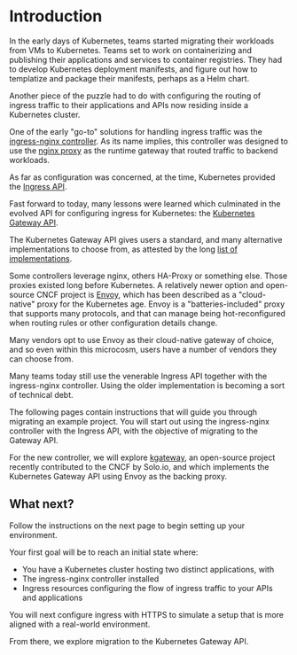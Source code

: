 # Introduction

In the early days of Kubernetes, teams started migrating their workloads from VMs to Kubernetes.
Teams set to work on containerizing and publishing their applications and services to container registries.
They had to develop Kubernetes deployment manifests, and figure out how to templatize and package their manifests, perhaps as a Helm chart.

Another piece of the puzzle had to do with configuring the routing of ingress traffic to their applications and APIs now residing inside a Kubernetes cluster.

One of the early "go-to" solutions for handling ingress traffic was the [ingress-nginx controller](https://kubernetes.github.io/ingress-nginx/).  As its name implies, this controller was designed to use the [nginx proxy](https://nginx.org/) as the runtime gateway that routed traffic to backend workloads.

As far as configuration was concerned, at the time, Kubernetes provided the [Ingress API](https://kubernetes.io/docs/concepts/services-networking/ingress/).

Fast forward to today, many lessons were learned which culminated in the evolved API for configuring ingress for Kubernetes:  the [Kubernetes Gateway API](https://gateway-api.sigs.k8s.io/).

The Kubernetes Gateway API gives users a standard, and many alternative implementations to choose from, as attested by the long [list of implementations](https://gateway-api.sigs.k8s.io/implementations/).

Some controllers leverage nginx, others HA-Proxy or something else. Those proxies existed long before Kubernetes.
A relatively newer option and open-source CNCF project is [Envoy](https://www.envoyproxy.io/), which has been described as a  "cloud-native" proxy for the Kubernetes age.
Envoy is a "batteries-included" proxy that supports many protocols, and that can manage being hot-reconfigured when routing rules or other configuration details change.

Many vendors opt to use Envoy as their cloud-native gateway of choice, and so even within this microcosm, users have a number of vendors they can choose from.

Many teams today still use the venerable Ingress API together with the ingress-nginx controller.
Using the older implementation is becoming a sort of technical debt.

The following pages contain instructions that will guide you through migrating an example project.
You will start out using the ingress-nginx controller with the Ingress API, with the objective of migrating to the Gateway API.

For the new controller, we will explore [kgateway](https://kgateway.dev/), an open-source project recently contributed to the CNCF by Solo.io, and which implements the Kubernetes Gateway API using Envoy as the backing proxy.

## What next?

Follow the instructions on the next page to begin setting up your environment.

Your first goal will be to reach an initial state where:

- You have a Kubernetes cluster hosting two distinct applications, with
- The ingress-nginx controller installed
- Ingress resources configuring the flow of ingress traffic to your APIs and applications

You will next configure ingress with HTTPS to simulate a setup that is more aligned with a real-world environment.

From there, we explore migration to the Kubernetes Gateway API.